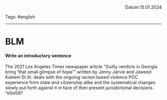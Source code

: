 <p align="right">Datum:15.01.2024</p>

Tags: #english 

---

# BLM
#### Write an introductory sentence
The 2021 Los Angeles Times newspaper article "Guilty verdicts in Georgia bring 'that small glimpse of hope'" written by Jenny Jarvie and Jaweed Kaleem Et Al. deals with the ongoing racism based violence POC experience from state and citizenship alike  and the systematical changes slowly put forth against it in face of then present jurisdictional decisions.  ^b5e597